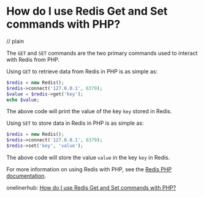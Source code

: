 # How do I use Redis Get and Set commands with PHP?
// plain

The `GET` and `SET` commands are the two primary commands used to interact with Redis from PHP.

Using `GET` to retrieve data from Redis in PHP is as simple as:

```php
$redis = new Redis();
$redis->connect('127.0.0.1', 6379);
$value = $redis->get('key');
echo $value;
```

The above code will print the value of the key `key` stored in Redis.

Using `SET` to store data in Redis in PHP is as simple as:

```php
$redis = new Redis();
$redis->connect('127.0.0.1', 6379);
$redis->set('key', 'value');
```

The above code will store the value `value` in the key `key` in Redis.

For more information on using Redis with PHP, see the [Redis PHP documentation](https://redis.io/clients/php).

onelinerhub: [How do I use Redis Get and Set commands with PHP?](https://onelinerhub.com/predis/how-do-i-use-redis-get-and-set-commands-with-php)
